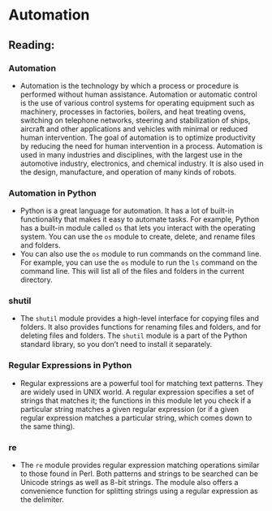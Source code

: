 # Automation

## Reading:
### Automation
- Automation is the technology by which a process or procedure is performed without human assistance. Automation or automatic control is the use of various control systems for operating equipment such as machinery, processes in factories, boilers, and heat treating ovens, switching on telephone networks, steering and stabilization of ships, aircraft and other applications and vehicles with minimal or reduced human intervention. The goal of automation is to optimize productivity by reducing the need for human intervention in a process. Automation is used in many industries and disciplines, with the largest use in the automotive industry, electronics, and chemical industry. It is also used in the design, manufacture, and operation of many kinds of robots.


### Automation in Python
- Python is a great language for automation. It has a lot of built-in functionality that makes it easy to automate tasks. For example, Python has a built-in module called `os` that lets you interact with the operating system. You can use the `os` module to create, delete, and rename files and folders. 
- You can also use the `os` module to run commands on the command line. For example, you can use the `os` module to run the `ls` command on the command line. This will list all of the files and folders in the current directory.


### shutil
- The `shutil` module provides a high-level interface for copying files and folders. It also provides functions for renaming files and folders, and for deleting files and folders. The `shutil` module is a part of the Python standard library, so you don’t need to install it separately.

### Regular Expressions in Python
- Regular expressions are a powerful tool for matching text patterns. They are widely used in UNIX world. A regular expression specifies a set of strings that matches it; the functions in this module let you check if a particular string matches a given regular expression (or if a given regular expression matches a particular string, which comes down to the same thing).

### re
- The `re` module provides regular expression matching operations similar to those found in Perl. Both patterns and strings to be searched can be Unicode strings as well as 8-bit strings. The module also offers a convenience function for splitting strings using a regular expression as the delimiter.

